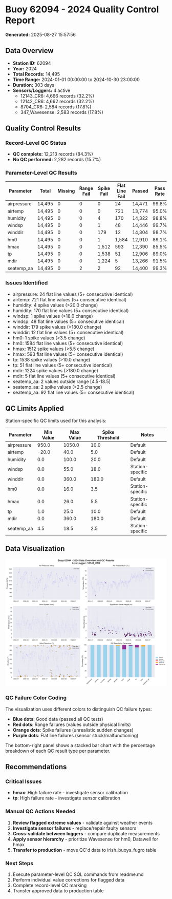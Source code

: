 # Buoy 62094 - 2024 Quality Control Report

**Generated:** 2025-08-27 15:57:56

## Data Overview

- **Station ID:** 62094
- **Year:** 2024
- **Total Records:** 14,495
- **Time Range:** 2024-01-01 00:00:00 to 2024-10-30 23:00:00
- **Duration:** 303 days
- **Sensors/Loggers:** 4 active
  - 12143_CR6: 4,666 records (32.2%)
  - 12142_CR6: 4,662 records (32.2%)
  - 8704_CR6: 2,584 records (17.8%)
  - 347_Wavesense: 2,583 records (17.8%)

## Quality Control Results

### Record-Level QC Status

- **QC complete:** 12,213 records (84.3%)
- **No QC performed:** 2,282 records (15.7%)

### Parameter-Level QC Results

| Parameter | Total | Missing | Range Fail | Spike Fail | Flat Line Fail | Passed | Pass Rate |
|-----------|--------|---------|------------|------------|----------------|--------|-----------|
| airpressure | 14,495 | 0 | 0 | 0 | 24 | 14,471 | 99.8% |
| airtemp | 14,495 | 0 | 0 | 0 | 721 | 13,774 | 95.0% |
| humidity | 14,495 | 0 | 0 | 4 | 170 | 14,322 | 98.8% |
| windsp | 14,495 | 0 | 0 | 1 | 48 | 14,446 | 99.7% |
| winddir | 14,495 | 0 | 0 | 179 | 12 | 14,304 | 98.7% |
| hm0 | 14,495 | 0 | 0 | 1 | 1,584 | 12,910 | 89.1% |
| hmax | 14,495 | 0 | 0 | 1,512 | 593 | 12,390 | 85.5% |
| tp | 14,495 | 0 | 0 | 1,538 | 51 | 12,906 | 89.0% |
| mdir | 14,495 | 0 | 0 | 1,224 | 5 | 13,266 | 91.5% |
| seatemp_aa | 14,495 | 0 | 2 | 2 | 92 | 14,400 | 99.3% |

### Issues Identified

- airpressure: 24 flat line values (5+ consecutive identical)
- airtemp: 721 flat line values (5+ consecutive identical)
- humidity: 4 spike values (>20.0 change)
- humidity: 170 flat line values (5+ consecutive identical)
- windsp: 1 spike values (>18.0 change)
- windsp: 48 flat line values (5+ consecutive identical)
- winddir: 179 spike values (>180.0 change)
- winddir: 12 flat line values (5+ consecutive identical)
- hm0: 1 spike values (>3.5 change)
- hm0: 1584 flat line values (5+ consecutive identical)
- hmax: 1512 spike values (>5.5 change)
- hmax: 593 flat line values (5+ consecutive identical)
- tp: 1538 spike values (>10.0 change)
- tp: 51 flat line values (5+ consecutive identical)
- mdir: 1224 spike values (>180.0 change)
- mdir: 5 flat line values (5+ consecutive identical)
- seatemp_aa: 2 values outside range [4.5-18.5]
- seatemp_aa: 2 spike values (>2.5 change)
- seatemp_aa: 92 flat line values (5+ consecutive identical)

## QC Limits Applied

Station-specific QC limits used for this analysis:

| Parameter | Min Value | Max Value | Spike Threshold | Notes |
|-----------|-----------|-----------|-----------------|-------|
| airpressure | 950.0 | 1050.0 | 10.0 | Default |
| airtemp | -20.0 | 40.0 | 5.0 | Default |
| humidity | 0.0 | 100.0 | 20.0 | Default |
| windsp | 0.0 | 55.0 | 18.0 | Station-specific |
| winddir | 0.0 | 360.0 | 180.0 | Default |
| hm0 | 0.0 | 16.0 | 3.5 | Station-specific |
| hmax | 0.0 | 26.0 | 5.5 | Station-specific |
| tp | 1.0 | 25.0 | 10.0 | Default |
| mdir | 0.0 | 360.0 | 180.0 | Default |
| seatemp_aa | 4.5 | 18.5 | 2.5 | Station-specific |

## Data Visualization

![QC Overview](buoy_62094_2024_qc_overview.png)

### QC Failure Color Coding

The visualization uses different colors to distinguish QC failure types:

- **Blue dots**: Good data (passed all QC tests)
- **Red dots**: Range failures (values outside physical limits)
- **Orange dots**: Spike failures (unrealistic sudden changes)
- **Purple dots**: Flat line failures (sensor stuck/malfunctioning)

The bottom-right panel shows a stacked bar chart with the percentage breakdown of each QC result type per parameter.

## Recommendations

### Critical Issues

- **hmax**: High failure rate - investigate sensor calibration
- **tp**: High failure rate - investigate sensor calibration

### Manual QC Actions Needed

1. **Review flagged extreme values** - validate against weather events
2. **Investigate sensor failures** - replace/repair faulty sensors
3. **Cross-validate between loggers** - compare duplicate measurements
4. **Apply sensor hierarchy** - prioritize Wavesense for hm0, Datawell for hmax
5. **Transfer to production** - move QC'd data to irish_buoys_fugro table

### Next Steps

1. Execute parameter-level QC SQL commands from readme.md
2. Perform individual value corrections for flagged data
3. Complete record-level QC marking
4. Transfer approved data to production table
